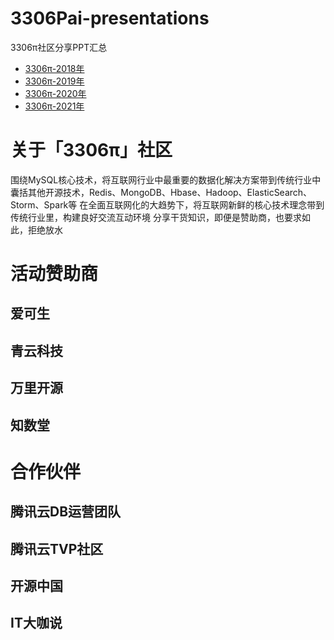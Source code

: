 # 3306Pai-presentations
3306π社区分享PPT汇总

* [3306π-2018年](3306pai-2018)
* [3306π-2019年](3306pai-2019)
* [3306π-2020年](3306pai-2020)
* [3306π-2021年](3306pai-2021)


# 关于「3306π」社区

围绕MySQL核心技术，将互联网行业中最重要的数据化解决方案带到传统行业中
囊括其他开源技术，Redis、MongoDB、Hbase、Hadoop、ElasticSearch、Storm、Spark等
在全面互联网化的大趋势下，将互联网新鲜的核心技术理念带到传统行业里，构建良好交流互动环境
分享干货知识，即便是赞助商，也要求如此，拒绝放水

# 活动赞助商

## 爱可生

## 青云科技

## 万里开源

## 知数堂

# 合作伙伴 

## 腾讯云DB运营团队

## 腾讯云TVP社区

## 开源中国

## IT大咖说
